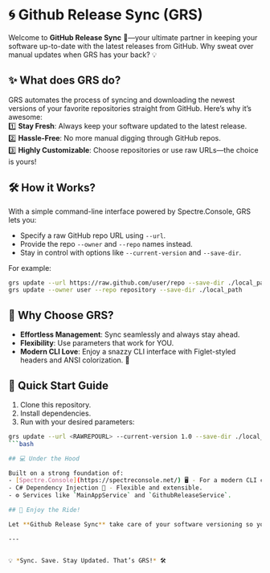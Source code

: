 # 🌀 Github Release Sync (GRS)

Welcome to **GitHub Release Sync** 🚀—your ultimate partner in keeping your software up-to-date with the latest releases from GitHub. Why sweat over manual updates when GRS has your back? 💡

## ✨ What does GRS do?

GRS automates the process of syncing and downloading the newest versions of your favorite repositories straight from GitHub. Here’s why it’s awesome:  
1️⃣ **Stay Fresh**: Always keep your software updated to the latest release.  
2️⃣ **Hassle-Free**: No more manual digging through GitHub repos.  
3️⃣ **Highly Customizable**: Choose repositories or use raw URLs—the choice is yours!  

## 🛠 How it Works?

With a simple command-line interface powered by Spectre.Console, GRS lets you:
- Specify a raw GitHub repo URL using `--url`.
- Provide the repo `--owner` and `--repo` names instead.
- Stay in control with options like `--current-version` and `--save-dir`.

For example:
```bash
grs update --url https://raw.github.com/user/repo --save-dir ./local_path
grs update --owner user --repo repository --save-dir ./local_path
```

## 💪 Why Choose GRS?

- **Effortless Management**: Sync seamlessly and always stay ahead.
- **Flexibility**: Use parameters that work for YOU.  
- **Modern CLI Love**: Enjoy a snazzy CLI interface with Figlet-styled headers and ANSI colorization. 🌈  

## 🚀 Quick Start Guide

1. Clone this repository.  
2. Install dependencies.  
3. Run with your desired parameters:

```bash
grs update --url <RAWREPOURL> --current-version 1.0 --save-dir ./local_path --force
```bash

## 💻 Under the Hood

Built on a strong foundation of:
- [Spectre.Console](https://spectreconsole.net/) 🖥️ - For a modern CLI experience.
- C# Dependency Injection 🧩 - Flexible and extensible.
- ⚙️ Services like `MainAppService` and `GithubReleaseService`.

## 🎉 Enjoy the Ride!

Let **Github Release Sync** take care of your software versioning so you can focus on what truly matters—building awesome things. 🌟

---


💡 *Sync. Save. Stay Updated. That’s GRS!* 🛠️
